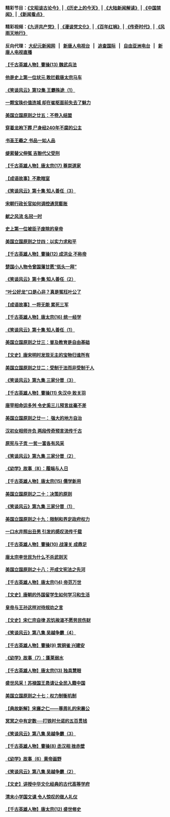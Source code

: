 #### 精彩节目：[《文昭谈古论今》](http://155.138.205.71/wenzhao) | [《历史上的今天》](http://155.138.205.71/today-in-history) | [《大陆新闻解读》](http://155.138.205.71/ntdtv-comedy) | [《中国禁闻》](http://155.138.205.71/ntdtv-news) | [《新闻看点》](http://155.138.205.71/news-insight) 

 #### 精彩视频：[《九评共产党》](http://155.138.205.71:10000/videos/jiuping) | [《漫谈党文化》](http://155.138.205.71:10000/videos/mtdwh) | [《百年红祸》](http://155.138.205.71:10000/videos/bnhh) | [《传奇时代》](http://155.138.205.71:10000/videos/legend) | [《风雨天地行》](http://155.138.205.71:10000/videos/fytdx) 

 #### 反向代理： [大纪元新闻网](http://155.138.205.71:10080/) &nbsp;&nbsp;|&nbsp;&nbsp; [新唐人电视台](http://155.138.205.71:8000/) &nbsp;&nbsp;|&nbsp;&nbsp; [追查国际](http://155.138.205.71:10010/) &nbsp;&nbsp;|&nbsp;&nbsp; [自由亚洲电台](http://155.138.205.71:9800/) &nbsp;&nbsp;|&nbsp;&nbsp; [新唐人电视直播](http://155.138.205.71/) 

#### [【千古英雄人物】曹操(13) 魏武兵法](../pages/nsc975/n7783342.md?t=02231237) 

#### [他是史上第一位状元 敢拦截唐太宗马车](../pages/nsc975/n11064238.md?t=02231237) 

#### [《笑谈风云》第12集 王霸殊途（1）](../pages/nsc975/n11058612.md?t=02231237) 

#### [一颗宝珠价值连城 却在崔枢面前失去了魅力](../pages/nsc975/n11049666.md?t=02231237) 

#### [美国立国原则之廿五：不卷入结盟](../pages/nsc975/n11049916.md?t=02231237) 

#### [穿着龙袍下葬 尸身经240年不腐的公主](../pages/nsc975/n11058573.md?t=02231237) 

#### [书圣王羲之 书品一如人品](../pages/nsc975/n10961724.md?t=02231237) 

#### [缇萦替父伸冤 吉翂代父受刑](../pages/nsc975/n3780463.md?t=02231237) 

#### [【千古英雄人物】唐太宗(17) 尊崇道家](../pages/nsc975/n8046261.md?t=02231237) 

#### [【成语故事】不欺暗室](../pages/nsc975/n11056002.md?t=02231237) 

#### [《笑谈风云》第十集 知人善任（3）](../pages/nsc975/n11044990.md?t=02231237) 

#### [宋朝行政长官如何调控通货膨胀](../pages/nsc975/n11055933.md?t=02231237) 

#### [献之风流 名冠一时](../pages/nsc975/n11011196.md?t=02231237) 

#### [史上第一位被臣子废除的皇帝](../pages/nsc975/n11053637.md?t=02231237) 

#### [美国立国原则之廿四：以实力求和平](../pages/nsc975/n11046955.md?t=02231237) 

#### [【千古英雄人物】曹操(12) 成洪业 不称帝](../pages/nsc975/n7783338.md?t=02231237) 

#### [楚国小人物令曾国藩甘愿“低头一拜”](../pages/nsc975/n11013087.md?t=02231237) 

#### [《笑谈风云》第十集 知人善任（2）](../pages/nsc975/n11044937.md?t=02231237) 

#### [“叶公好龙”口是心非？真是冤枉叶公了](../pages/nsc975/n11008777.md?t=02231237) 

#### [【成语故事】一将无能 累死三军](../pages/nsc975/n11046538.md?t=02231237) 

#### [【千古英雄人物】唐太宗(16) 统一经学](../pages/nsc975/n8046259.md?t=02231237) 

#### [《笑谈风云》第十集 知人善任（1）](../pages/nsc975/n11032532.md?t=02231237) 

#### [美国立国原则之廿三：普及教育是自由基础](../pages/nsc975/n11044655.md?t=02231237) 

#### [【文史】唐宋明时发现无主的宝物归谁所有](../pages/nsc975/n11036075.md?t=02231237) 

#### [美国立国原则之廿二：受制于法而非受制于人](../pages/nsc975/n11038266.md?t=02231237) 

#### [《笑谈风云》第九集 三家分晋（3）](../pages/nsc975/n11028646.md?t=02231237) 

#### [【千古英雄人物】曹操(11) 失汉中 败关羽](../pages/nsc975/n7783328.md?t=02231237) 

#### [唐宰相命运多舛 令史奚三儿预言丝毫不差](../pages/nsc975/n334750.md?t=02231237) 

#### [美国立国原则之廿一： 强大的地方自治](../pages/nsc975/n11036069.md?t=02231237) 

#### [汉初女相师许负 两段传奇预言流传千古](../pages/nsc975/n11035453.md?t=02231237) 

#### [原宪与子贡 一贫一富各有风采](../pages/nsc975/n11013094.md?t=02231237) 

#### [《笑谈风云》第九集 三家分晋（2）](../pages/nsc975/n11028610.md?t=02231237) 

#### [《幼学》故事（8）：履端与人日](../pages/nsc975/n10990550.md?t=02231237) 

#### [【千古英雄人物】唐太宗(15) 儒学新用](../pages/nsc975/n8046225.md?t=02231237) 

#### [美国立国原则之二十：决策的原则](../pages/nsc975/n11034691.md?t=02231237) 

#### [《笑谈风云》第九集 三家分晋（1）](../pages/nsc975/n11028591.md?t=02231237) 

#### [美国立国原则之十九：限制和界定政府权力](../pages/nsc975/n11023895.md?t=02231237) 

#### [一口水井照出丑男 引发的感叹流传千载](../pages/nsc975/n11004598.md?t=02231237) 

#### [【千古英雄人物】曹操(10) 战潼关 成鼎足](../pages/nsc975/n7779963.md?t=02231237) 

#### [唐太宗李世民为什么不杀武则天](../pages/nsc975/n11034040.md?t=02231237) 

#### [美国立国原则之十八：开成文宪法之先河](../pages/nsc975/n11008526.md?t=02231237) 

#### [【千古英雄人物】唐太宗(14) 帝范万世](../pages/nsc975/n8034234.md?t=02231237) 

#### [【文史】唐朝的外国留学生如何学习和生活](../pages/nsc975/n11010825.md?t=02231237) 

#### [皇帝与王孙这样对待规劝之言](../pages/nsc975/n10994666.md?t=02231237) 

#### [【文史】宋仁宗自律 忍饥挨渴不愿劳民伤财](../pages/nsc975/n10997349.md?t=02231237) 

#### [《笑谈风云》第八集 吴越争霸（4）](../pages/nsc975/n11010924.md?t=02231237) 

#### [【千古英雄人物】曹操(9) 筑铜雀 兴建安](../pages/nsc975/n7662497.md?t=02231237) 

#### [《幼学》故事（7）：蓬莱弱水](../pages/nsc975/n10990547.md?t=02231237) 

#### [【千古英雄人物】唐太宗(13) 独具慧眼](../pages/nsc975/n8034179.md?t=02231237) 

#### [盛世风采！苏禄国王恳请让全民入籍中国](../pages/nsc975/n10992284.md?t=02231237) 

#### [美国立国原则之十七：权力制衡机制](../pages/nsc975/n11002624.md?t=02231237) 

#### [【典故新解】宋襄之仁——尊周礼的宋襄公](../pages/nsc975/n11018653.md?t=02231237) 

#### [冥冥之中有定数──打铁时允诺的五百贯钱](../pages/nsc975/n334213.md?t=02231237) 

#### [《笑谈风云》第八集 吴越争霸（3）](../pages/nsc975/n11010889.md?t=02231237) 

#### [【千古英雄人物】曹操(8) 丞汉相 挫赤壁](../pages/nsc975/n7662490.md?t=02231237) 

#### [《幼学》故事（6）黄帝画野](../pages/nsc975/n10990546.md?t=02231237) 

#### [《笑谈风云》第八集 吴越争霸（2）](../pages/nsc975/n10996834.md?t=02231237) 

#### [【文史】讲授中华文化经典的古代高等学府](../pages/nsc975/n11003895.md?t=02231237) 

#### [清末小学国文课 令人惊叹的做人礼仪](../pages/nsc975/n10980226.md?t=02231237) 

#### [【千古英雄人物】唐太宗(12) 盛世修史](../pages/nsc975/n8034115.md?t=02231237) 


